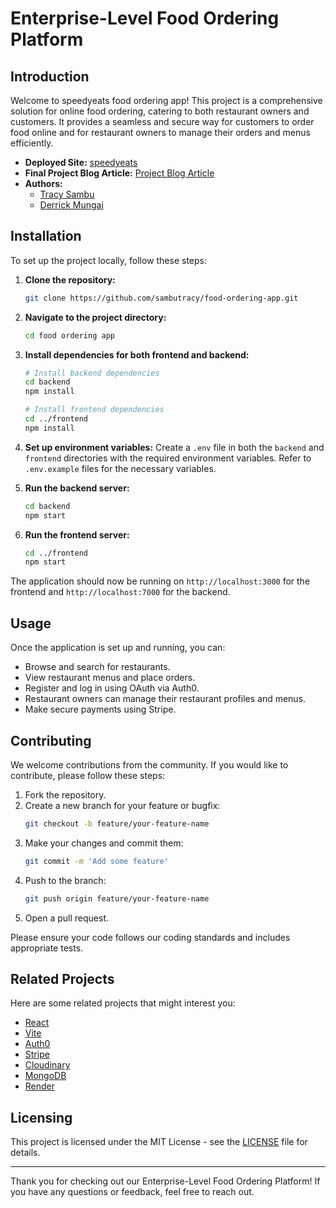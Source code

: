 # Enterprise-Level Food Ordering Platform

## Introduction

Welcome to speedyeats food ordering app! This project is a comprehensive solution for online food ordering, catering to both restaurant owners and customers. It provides a seamless and secure way for customers to order food online and for restaurant owners to manage their orders and menus efficiently.

- **Deployed Site:** [speedyeats](https://food-ordering-app-frontend-rkad.onrender.com)
- **Final Project Blog Article:** [Project Blog Article](https://medium.com/@tracysambut/speedy-eats-blog-post-54baf2600080)
- **Authors:** 
  - [Tracy Sambu](https://www.linkedin.com/in/tracysambu/)
  - [Derrick Mungai](https://ke.linkedin.com/in/derrick-njuguna)

## Installation

To set up the project locally, follow these steps:

1. **Clone the repository:**
   ```sh
   git clone https://github.com/sambutracy/food-ordering-app.git
   ```

2. **Navigate to the project directory:**
   ```sh
   cd food ordering app
   ```

3. **Install dependencies for both frontend and backend:**
   ```sh
   # Install backend dependencies
   cd backend
   npm install

   # Install frontend dependencies
   cd ../frontend
   npm install
   ```

4. **Set up environment variables:**
   Create a `.env` file in both the `backend` and `frontend` directories with the required environment variables. Refer to `.env.example` files for the necessary variables.

5. **Run the backend server:**
   ```sh
   cd backend
   npm start
   ```

6. **Run the frontend server:**
   ```sh
   cd ../frontend
   npm start
   ```

The application should now be running on `http://localhost:3000` for the frontend and `http://localhost:7000` for the backend.

## Usage

Once the application is set up and running, you can:

- Browse and search for restaurants.
- View restaurant menus and place orders.
- Register and log in using OAuth via Auth0.
- Restaurant owners can manage their restaurant profiles and menus.
- Make secure payments using Stripe.

## Contributing

We welcome contributions from the community. If you would like to contribute, please follow these steps:

1. Fork the repository.
2. Create a new branch for your feature or bugfix:
   ```sh
   git checkout -b feature/your-feature-name
   ```
3. Make your changes and commit them:
   ```sh
   git commit -m 'Add some feature'
   ```
4. Push to the branch:
   ```sh
   git push origin feature/your-feature-name
   ```
5. Open a pull request.

Please ensure your code follows our coding standards and includes appropriate tests.

## Related Projects

Here are some related projects that might interest you:

- [React](https://reactjs.org/)
- [Vite](https://vitejs.dev/)
- [Auth0](https://auth0.com/)
- [Stripe](https://stripe.com/)
- [Cloudinary](https://cloudinary.com/)
- [MongoDB](https://mongodb.com/)
- [Render](https://render.com/)

## Licensing

This project is licensed under the MIT License - see the [LICENSE](LICENSE) file for details.

---

Thank you for checking out our Enterprise-Level Food Ordering Platform! If you have any questions or feedback, feel free to reach out.
